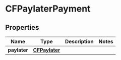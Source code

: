 

# CFPaylaterPayment


## Properties

| Name | Type | Description | Notes |
|------------ | ------------- | ------------- | -------------|
|**paylater** | [**CFPaylater**](CFPaylater.md) |  |  |



